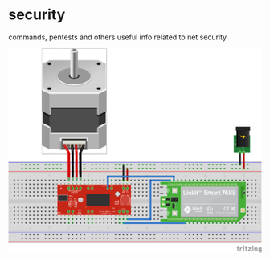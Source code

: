 # security

commands, pentests and others useful info related to net security 

![alt tag](https://github.com/pumanzor/iot-redlibre/blob/master/linkit/easydriver/Linkit_EDv44_step_v2.png)

